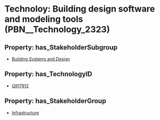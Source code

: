 # Technoloy: __Building design software and modeling tools__ (PBN__Technology_2323)

## Property: has_StakeholderSubgroup

* [Building Systems and Design](PBN__TechSubgroup_89)

## Property: has_TechnologyID

* [Q917912](Q917912)

## Property: has_StakeholderGroup

* [Infrastructure](PBN__TechGroup_4)

